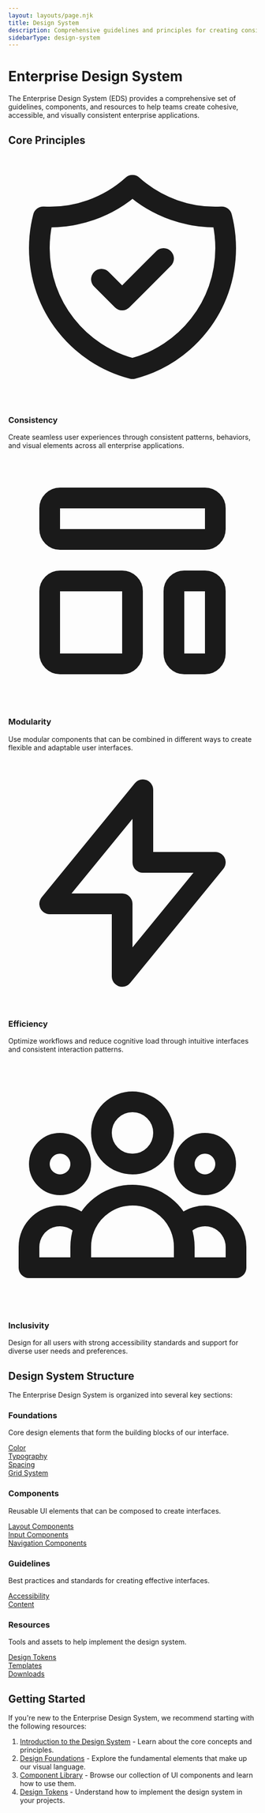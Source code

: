 ```yaml
---
layout: layouts/page.njk
title: Design System
description: Comprehensive guidelines and principles for creating consistent enterprise applications
sidebarType: design-system
---
```


# Enterprise Design System

The Enterprise Design System (EDS) provides a comprehensive set of guidelines, components, and resources to help teams create cohesive, accessible, and visually consistent enterprise applications.

## Core Principles

<div class="grid grid-cols-1 md:grid-cols-2 gap-6 mt-8">
  <div class="bg-[var(--color-bg)] p-6 rounded-lg border border-[var(--color-border)]">
    <div class="w-12 h-12 bg-[var(--color-primary)] bg-opacity-10 rounded-full flex items-center justify-center mb-4">
      <svg xmlns="http://www.w3.org/2000/svg" class="h-6 w-6 text-[var(--color-primary)]" fill="none" viewBox="0 0 24 24" stroke="currentColor">
        <path stroke-linecap="round" stroke-linejoin="round" stroke-width="2" d="M9 12l2 2 4-4m5.618-4.016A11.955 11.955 0 0112 2.944a11.955 11.955 0 01-8.618 3.04A12.02 12.02 0 003 9c0 5.591 3.824 10.29 9 11.622 5.176-1.332 9-6.03 9-11.622 0-1.042-.133-2.052-.382-3.016z" />
      </svg>
    </div>
    <h3 class="text-xl font-semibold mb-2">Consistency</h3>
    <p>Create seamless user experiences through consistent patterns, behaviors, and visual elements across all enterprise applications.</p>
  </div>
  
  <div class="bg-[var(--color-bg)] p-6 rounded-lg border border-[var(--color-border)]">
    <div class="w-12 h-12 bg-[var(--color-primary)] bg-opacity-10 rounded-full flex items-center justify-center mb-4">
      <svg xmlns="http://www.w3.org/2000/svg" class="h-6 w-6 text-[var(--color-primary)]" fill="none" viewBox="0 0 24 24" stroke="currentColor">
        <path stroke-linecap="round" stroke-linejoin="round" stroke-width="2" d="M4 5a1 1 0 011-1h14a1 1 0 011 1v2a1 1 0 01-1 1H5a1 1 0 01-1-1V5zM4 13a1 1 0 011-1h6a1 1 0 011 1v6a1 1 0 01-1 1H5a1 1 0 01-1-1v-6zM16 13a1 1 0 011-1h2a1 1 0 011 1v6a1 1 0 01-1 1h-2a1 1 0 01-1-1v-6z" />
      </svg>
    </div>
    <h3 class="text-xl font-semibold mb-2">Modularity</h3>
    <p>Use modular components that can be combined in different ways to create flexible and adaptable user interfaces.</p>
  </div>
  
  <div class="bg-[var(--color-bg)] p-6 rounded-lg border border-[var(--color-border)]">
    <div class="w-12 h-12 bg-[var(--color-primary)] bg-opacity-10 rounded-full flex items-center justify-center mb-4">
      <svg xmlns="http://www.w3.org/2000/svg" class="h-6 w-6 text-[var(--color-primary)]" fill="none" viewBox="0 0 24 24" stroke="currentColor">
        <path stroke-linecap="round" stroke-linejoin="round" stroke-width="2" d="M13 10V3L4 14h7v7l9-11h-7z" />
      </svg>
    </div>
    <h3 class="text-xl font-semibold mb-2">Efficiency</h3>
    <p>Optimize workflows and reduce cognitive load through intuitive interfaces and consistent interaction patterns.</p>
  </div>
  
  <div class="bg-[var(--color-bg)] p-6 rounded-lg border border-[var(--color-border)]">
    <div class="w-12 h-12 bg-[var(--color-primary)] bg-opacity-10 rounded-full flex items-center justify-center mb-4">
      <svg xmlns="http://www.w3.org/2000/svg" class="h-6 w-6 text-[var(--color-primary)]" fill="none" viewBox="0 0 24 24" stroke="currentColor">
        <path stroke-linecap="round" stroke-linejoin="round" stroke-width="2" d="M17 20h5v-2a3 3 0 00-5.356-1.857M17 20H7m10 0v-2c0-.656-.126-1.283-.356-1.857M7 20H2v-2a3 3 0 015.356-1.857M7 20v-2c0-.656.126-1.283.356-1.857m0 0a5.002 5.002 0 019.288 0M15 7a3 3 0 11-6 0 3 3 0 016 0zm6 3a2 2 0 11-4 0 2 2 0 014 0zM7 10a2 2 0 11-4 0 2 2 0 014 0z" />
      </svg>
    </div>
    <h3 class="text-xl font-semibold mb-2">Inclusivity</h3>
    <p>Design for all users with strong accessibility standards and support for diverse user needs and preferences.</p>
  </div>
</div>

## Design System Structure

The Enterprise Design System is organized into several key sections:

<div class="mt-8 space-y-6">
  <div class="bg-[var(--color-bg-alt)] p-6 rounded-lg border border-[var(--color-border)]">
    <h3 class="text-xl font-semibold mb-2">Foundations</h3>
    <p class="mb-4">Core design elements that form the building blocks of our interface.</p>
    <div class="grid grid-cols-2 md:grid-cols-4 gap-4">
      <a href="/design-system/foundations/color/" class="block p-3 bg-[var(--color-bg)] rounded border border-[var(--color-border)] hover:border-[var(--color-primary)] transition-colors">
        <div class="font-medium">Color</div>
      </a>
      <a href="/design-system/foundations/typography/" class="block p-3 bg-[var(--color-bg)] rounded border border-[var(--color-border)] hover:border-[var(--color-primary)] transition-colors">
        <div class="font-medium">Typography</div>
      </a>
      <a href="/design-system/foundations/spacing/" class="block p-3 bg-[var(--color-bg)] rounded border border-[var(--color-border)] hover:border-[var(--color-primary)] transition-colors">
        <div class="font-medium">Spacing</div>
      </a>
      <a href="/design-system/foundations/grid-system/" class="block p-3 bg-[var(--color-bg)] rounded border border-[var(--color-border)] hover:border-[var(--color-primary)] transition-colors">
        <div class="font-medium">Grid System</div>
      </a>
    </div>
  </div>
  
  <div class="bg-[var(--color-bg-alt)] p-6 rounded-lg border border-[var(--color-border)]">
    <h3 class="text-xl font-semibold mb-2">Components</h3>
    <p class="mb-4">Reusable UI elements that can be composed to create interfaces.</p>
    <div class="grid grid-cols-1 md:grid-cols-3 gap-4">
      <a href="/components/layout/container/" class="block p-3 bg-[var(--color-bg)] rounded border border-[var(--color-border)] hover:border-[var(--color-primary)] transition-colors">
        <div class="font-medium">Layout Components</div>
      </a>
      <a href="/components/inputs/button/" class="block p-3 bg-[var(--color-bg)] rounded border border-[var(--color-border)] hover:border-[var(--color-primary)] transition-colors">
        <div class="font-medium">Input Components</div>
      </a>
      <a href="/components/navigation/navbar/" class="block p-3 bg-[var(--color-bg)] rounded border border-[var(--color-border)] hover:border-[var(--color-primary)] transition-colors">
        <div class="font-medium">Navigation Components</div>
      </a>
    </div>
  </div>
  
  <div class="bg-[var(--color-bg-alt)] p-6 rounded-lg border border-[var(--color-border)]">
    <h3 class="text-xl font-semibold mb-2">Guidelines</h3>
    <p class="mb-4">Best practices and standards for creating effective interfaces.</p>
    <div class="grid grid-cols-1 md:grid-cols-2 gap-4">
      <a href="/design-system/guidelines/accessibility/" class="block p-3 bg-[var(--color-bg)] rounded border border-[var(--color-border)] hover:border-[var(--color-primary)] transition-colors">
        <div class="font-medium">Accessibility</div>
      </a>
      <a href="/design-system/guidelines/content/" class="block p-3 bg-[var(--color-bg)] rounded border border-[var(--color-border)] hover:border-[var(--color-primary)] transition-colors">
        <div class="font-medium">Content</div>
      </a>
    </div>
  </div>
  
  <div class="bg-[var(--color-bg-alt)] p-6 rounded-lg border border-[var(--color-border)]">
    <h3 class="text-xl font-semibold mb-2">Resources</h3>
    <p class="mb-4">Tools and assets to help implement the design system.</p>
    <div class="grid grid-cols-1 md:grid-cols-3 gap-4">
      <a href="/resources/design-tokens/" class="block p-3 bg-[var(--color-bg)] rounded border border-[var(--color-border)] hover:border-[var(--color-primary)] transition-colors">
        <div class="font-medium">Design Tokens</div>
      </a>
      <a href="/resources/templates/" class="block p-3 bg-[var(--color-bg)] rounded border border-[var(--color-border)] hover:border-[var(--color-primary)] transition-colors">
        <div class="font-medium">Templates</div>
      </a>
      <a href="/resources/downloads/" class="block p-3 bg-[var(--color-bg)] rounded border border-[var(--color-border)] hover:border-[var(--color-primary)] transition-colors">
        <div class="font-medium">Downloads</div>
      </a>
    </div>
  </div>
</div>

## Getting Started

If you're new to the Enterprise Design System, we recommend starting with the following resources:

1. [Introduction to the Design System](/get-started/) - Learn about the core concepts and principles.
2. [Design Foundations](/design-system/foundations/) - Explore the fundamental elements that make up our visual language.
3. [Component Library](/components/) - Browse our collection of UI components and learn how to use them.
4. [Design Tokens](/resources/design-tokens/) - Understand how to implement the design system in your projects.